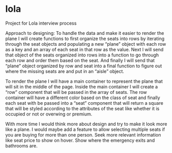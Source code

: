 # lola
Project for Lola interview process

Approach to designing:   To handle the data and make it easier to render the plane I will create functions to first organize the seats into rows by iterating through the seat objects and populating a new “plane” object with each row as a key and an array of each seat in that row as the value.  Next I will send that object of the seats organized into rows into a function to go through each row and order them based on the seat.  And finally I will send that “plane” object organized by row and seat into a final function to figure out where the missing seats are and put in an “aisle” object.  

To render the plane I will have a main container to represent the plane that will sit in the middle of the page.  Inside the main container I will create a “row” component that will be passed in the array of seats.  The row container will have a different color based on the class of seat and finally each seat with be passed into a “seat” component that will return a square that will be styled according to the attributes of the seat like whether it is occupied or not or overwing or premium.

With more time I would think more about design and try to make it look more like a plane.  I would maybe add a feature to allow selecting multiple seats if you are buying for more than one person.  Seek more relevant information like seat price to show on hover. Show where the emergency exits and bathrooms are.
